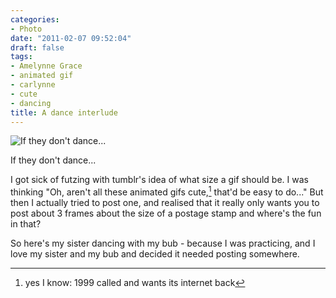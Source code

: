 ```yaml
---
categories:
- Photo
date: "2011-02-07 09:52:04"
draft: false
tags:
- Amelynne Grace
- animated gif
- carlynne
- cute
- dancing
title: A dance interlude
---
```


![If they don't dance...](//turbo.geekorium.com.au/images/Dance-Carly-Ammy.gif)

If they don't dance...

I got sick of futzing with tumblr's idea of what size a gif should be. I was thinking "Oh, aren't all these animated gifs cute,[^1] that'd be easy to do..." But then I actually tried to post one, and realised that it really only wants you to post about 3 frames about the size of a postage stamp and where's the fun in that?

So here's my sister dancing with my bub - because I was practicing, and I love my sister and my bub and decided it needed posting somewhere.

[^1]: yes I know: 1999 called and wants its internet back
